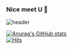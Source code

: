 ### Nice meet U 👋

![header](https://capsule-render.vercel.app/api?type=wave&color=auto&height=300&section=header&text=Hello%20render&fontSize=90)


[![Anurag's GitHub stats](https://github-readme-stats.vercel.app/api?username=Jiseok97&&show_icons=ture&theme=merko)
<br />
![Hits](https://hits.seeyoufarm.com/api/count/incr/badge.svg?url=https%3A%2F%2Fgithub.com%2FJiseok97&count_bg=%231AC273&title_bg=%23555555&icon=&icon_color=%23FFFFFF&title=hits&edge_flat=false)](https://hits.seeyoufarm.com)

<!--
**Jiseok97/Jiseok97** is a ✨ _special_ ✨ repository because its `README.md` (this file) appears on your GitHub profile.

Here are some ideas to get you started:

- 🔭 I’m currently working on ...
- 🌱 I’m currently learning ...
- 👯 I’m looking to collaborate on ...
- 🤔 I’m looking for help with ...
- 💬 Ask me about ...
- 📫 How to reach me: ...
- 😄 Pronouns: ...
- ⚡ Fun fact: ...
-->

